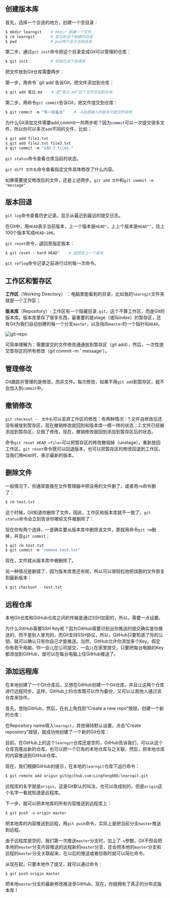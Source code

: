 ## 创建版本库

首先，选择一个合适的地方，创建一个空目录：

```python
$ mkdir learngit    # mkdir 新建一个文件
$ cd learngit       # 定位到这个新建的目录
$ pwd               # pwd用于显示当前目录
```

第二步，通过`git init`命令把这个目录变成Git可以管理的仓库：

```python
$ git init          # 初始化这个存储库
```

把文件放到Git仓库需要两步：

第一步，用命令``git add`告诉Git，把文件添加到仓库：

```python
$ git add 笔记.md    # 把“笔记.md”这个文件添加到仓库
```

第二步，用命令`git commit`告诉Git，把文件提交到仓库：

```python
$ git commit -m "写一段备注"    # -m后面输入的是本次提交的说明
```

为什么Git添加文件需要add,commit一共两步呢？因为`commit`可以一次提交很多文件，所以你可以多次`add`不同的文件，比如：

```python
$ git add file1.txt 
$ git add file2.txt file3.txt 
$ git commit -m "add 3 files."
```

`git status`命令查看仓库当前的状态。

`git diff 文件名`命令查看指定文件具体修改了什么内容。

如果需要提交修改后的文件，还是上述两步。`git add 文件`和`git commit -m "message"`

## 版本回退

`git log`命令查看历史记录。显示从最近到最远的提交日志。

在Git中，用`HEAD`表示当前版本，上一个版本是`HEAD^`，上上个版本是`HEAD^^`，往上100个版本写成`HEAD~100`。

`git reset`命令，退回至指定版本：

```python
$ git reset --hard HEAD^    # 退回至上一个版本
```

`git reflog`命令记录之前进行过的每一次命令。

## 工作区和暂存区

**工作区**（Working Directory） ：电脑里能看到的目录，比如我的`learngit`文件夹就是一个工作区；

**版本库**（Repository）: 工作区有一个隐藏目录`.git`，这个不算工作区，而是Git的版本库。版本库里存了很多东西，最重要的是stage（或叫index）的暂存区，还有Git为我们自动创建的每一个分支`master`，以及指向`master`的一个指针叫`HEAD`。

![git-repo](E:/software/Typora/pictures/0)

可简单理解为：需要提交的文件修改通通放到暂存区（git add），然后，一次性提交暂存区的所有修改（git commit -m ' message'）。

## 管理修改

Git跟踪并管理的是修改，而非文件。每次修改，如果不用`git add`到暂存区，就不会加入到`commit`中。

## 撤销修改

`git checkout -- 文件名`可以丢弃工作区的修改：有两种情况：1.文件自修改后还没有被放到暂存区，现在撤销修改就回到和版本库一模一样的状态；2.文件已经被添加到暂存区，又做了修改，现在，撤销修改就回到添加到暂存区后的状态。

命令`git reset HEAD <file>`可以把暂存区的修改撤销掉（unstage），重新放回工作区。`git reset`命令既可以回退版本，也可以把暂存区的修改回退到工作区。当我们用`HEAD`时，表示最新的版本。

## 删除文件

一般情况下，你通常直接在文件管理器中把没用的文件删了，或者用`rm`命令删了：

```python
$ rm test.txt
```

这个时候，Git知道你删除了文件，因此，工作区和版本库就不一致了，`git status`命令会立刻告诉你哪些文件被删除了：

现在你有两个选择，一是确实要从版本库中删除该文件，那就用命令`git rm`删掉，并且`git commit`：

```python
$ git rm test.txt
$ git commit -m "remove test.txt"
```

现在，文件就从版本库中被删除了。

另一种情况是删错了，因为版本库里还有呢，所以可以很轻松地把误删的文件恢复到最新版本：

```python
$ git checkout --test.txt
```

## 远程仓库

本地Git仓库和GitHub仓库之间的传输是通过SSH加密的，所以，需要一点设置。

为什么GitHub需要SSH Key呢？因为GitHub需要识别出你推送的提交确实是你推送的，而不是别人冒充的，而Git支持SSH协议，所以，GitHub只要知道了你的公钥，就可以确认只有你自己才能推送。当然，GitHub允许你添加多个Key。假定你有若干电脑，你一会儿在公司提交，一会儿在家里提交，只要把每台电脑的Key都添加到GitHub，就可以在每台电脑上往GitHub推送了。

## 添加远程库

在本地创建了一个Git仓库后，又想在GitHub创建一个Git仓库，并且让这两个仓库进行远程同步，这样，GitHub上的仓库既可以作为备份，又可以让其他人通过该仓库来协作。

首先，登陆GitHub，然后，在右上角找到“Create a new repo”按钮，创建一个新的仓库：

在Repository name填入`learngit`，其他保持默认设置，点击“Create repository”按钮，就成功地创建了一个新的Git仓库：

目前，在GitHub上的这个`learngit`仓库还是空的，GitHub告诉我们，可以从这个仓库克隆出新的仓库，也可以把一个已有的本地仓库与之关联，然后，把本地仓库的内容推送到GitHub仓库。

现在，我们根据GitHub的提示，在本地的`learngit`仓库下运行命令：

```python
$ git remote add origin git@github.com:Lingfeng805/learngit.git
```

远程库的名字就是`origin`，这是Git默认的叫法，也可以改成别的，但是`origin`这个名字一看就知道是远程库。

下一步，就可以把本地库的所有内容推送到远程库上：

```python
$ git push -u origin master
```

把本地库的内容推送到远程，用`git push`命令，实际上是把当前分支`master`推送到远程。

由于远程库是空的，我们第一次推送`master`分支时，加上了`-u`参数，Git不但会把本地的`master`分支内容推送的远程新的`master`分支，还会把本地的`master`分支和远程的`master`分支关联起来，在以后的推送或者拉取时就可以简化命令。

从现在起，只要本地作了提交，就可以通过命令：

```python
$ git push origin master
```

把本地`master`分支的最新修改推送至GitHub，现在，你就拥有了真正的分布式版本库！

